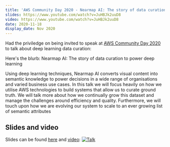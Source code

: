 ```yaml
---
title: 'AWS Community Day 2020 - Nearmap AI: The story of data curation to power deep learning'
slides: https://www.youtube.com/watch?v=JuHBJk2uuD8
video: https://www.youtube.com/watch?v=JuHBJk2uuD8
date: 2020-11-18
display_date: Nov 2020
---
```


Had the priviledge on being invited to speak at [AWS Community Day 2020] to talk about deep learning data curation:

Here's the blurb:
Nearmap AI: The story of data curation to power deep learning

Using deep learning techniques, Nearmap AI converts visual content into semantic knowledge to power decisions in a wide range of organisations and varied business use cases. In this talk we will focus heavily on how we utilise AWS technologies to build systems that allow us to curate ground truth. We will talk more about how we continually grow this dataset and manage the challenges around efficiency and quality. Furthermore, we will touch upon how we are evolving our system to scale to an ever growing list of semantic attributes

## Slides and video
Slides can be found [here][slides] and [video]: 
[![Talk](http://img.youtube.com/vi/JuHBJk2uuD8/0.jpg)](https://www.youtube.com/watch?v=JuHBJk2uuD8)


[AWS Community Day 2020]: https://aws-communityday-specialedition.splashthat.com
[slides]: https://www.youtube.com/watch?v=JuHBJk2uuD8
[video]: https://www.youtube.com/watch?v=JuHBJk2uuD8